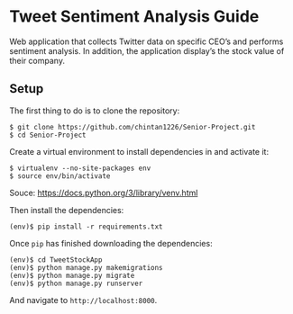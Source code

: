 # Tweet Sentiment Analysis Guide

Web application that collects Twitter data on specific CEO’s and performs sentiment analysis. In addition, the application display’s the stock value of their company. 


## Setup

The first thing to do is to clone the repository:

```
$ git clone https://github.com/chintan1226/Senior-Project.git
$ cd Senior-Project
```

Create a virtual environment to install dependencies in and activate it:

```
$ virtualenv --no-site-packages env
$ source env/bin/activate
```
Souce: https://docs.python.org/3/library/venv.html

Then install the dependencies:

```
(env)$ pip install -r requirements.txt
```

Once `pip` has finished downloading the dependencies:
```
(env)$ cd TweetStockApp
(env)$ python manage.py makemigrations
(env)$ python manage.py migrate
(env)$ python manage.py runserver
```
And navigate to `http://localhost:8000`.

